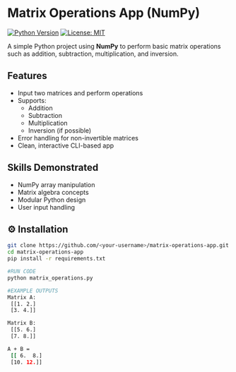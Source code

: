 # Matrix Operations App (NumPy)

[![Python Version](https://img.shields.io/badge/python-3.10-blue)](https://www.python.org/)
[![License: MIT](https://img.shields.io/badge/License-MIT-green)](LICENSE)

A simple Python project using **NumPy** to perform basic matrix operations such as addition, subtraction, multiplication, and inversion.

## Features

- Input two matrices and perform operations
- Supports:
  - Addition
  - Subtraction
  - Multiplication
  - Inversion (if possible)
- Error handling for non-invertible matrices
- Clean, interactive CLI-based app

## Skills Demonstrated

- NumPy array manipulation
- Matrix algebra concepts
- Modular Python design
- User input handling

## ⚙️ Installation

```bash
git clone https://github.com/<your-username>/matrix-operations-app.git
cd matrix-operations-app
pip install -r requirements.txt

#RUN CODE
python matrix_operations.py

#EXAMPLE OUTPUTS
Matrix A:
 [[1. 2.]
 [3. 4.]]

Matrix B:
 [[5. 6.]
 [7. 8.]]

A + B =
 [[ 6.  8.]
 [10. 12.]]
```
